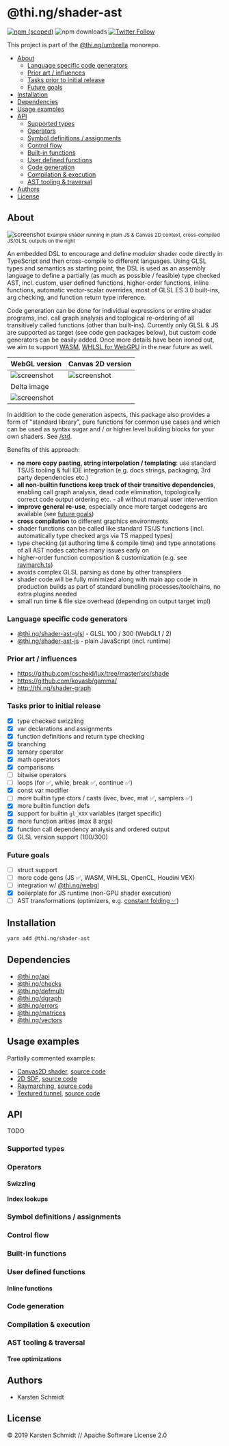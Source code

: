 # @thi.ng/shader-ast

[![npm (scoped)](https://img.shields.io/npm/v/@thi.ng/shader-ast.svg)](https://www.npmjs.com/package/@thi.ng/shader-ast)
![npm downloads](https://img.shields.io/npm/dm/@thi.ng/shader-ast.svg)
[![Twitter Follow](https://img.shields.io/twitter/follow/thing_umbrella.svg?style=flat-square&label=twitter)](https://twitter.com/thing_umbrella)

This project is part of the
[@thi.ng/umbrella](https://github.com/thi-ng/umbrella/) monorepo.

<!-- TOC depthFrom:2 depthTo:3 -->

- [About](#about)
    - [Language specific code generators](#language-specific-code-generators)
    - [Prior art / influences](#prior-art--influences)
    - [Tasks prior to initial release](#tasks-prior-to-initial-release)
    - [Future goals](#future-goals)
- [Installation](#installation)
- [Dependencies](#dependencies)
- [Usage examples](#usage-examples)
- [API](#api)
    - [Supported types](#supported-types)
    - [Operators](#operators)
    - [Symbol definitions / assignments](#symbol-definitions--assignments)
    - [Control flow](#control-flow)
    - [Built-in functions](#built-in-functions)
    - [User defined functions](#user-defined-functions)
    - [Code generation](#code-generation)
    - [Compilation & execution](#compilation--execution)
    - [AST tooling & traversal](#ast-tooling--traversal)
- [Authors](#authors)
- [License](#license)

<!-- /TOC -->

## About

![screenshot](https://raw.githubusercontent.com/thi-ng/umbrella/feature/webgl/assets/screenshots/shader-ast-01.jpg)
<small>Example shader running in plain JS & Canvas 2D context, cross-compiled JS/GLSL outputs on the right</small>

An embedded DSL to encourage and define *modular* shader code directly
in TypeScript and then cross-compile to different languages. Using GLSL
types and semantics as starting point, the DSL is used as an assembly
language to define a partially (as much as possible / feasible) type
checked AST, incl. custom, user defined functions, higher-order
functions, inline functions, automatic vector-scalar overrides, most of
GLSL ES 3.0 built-ins, arg checking, and function return type inference.

Code generation can be done for individual expressions or entire shader
programs, incl. call graph analysis and toplogical re-ordering of all
transitively called functions (other than built-ins). Currently only
GLSL & JS are supported as target (see code gen packages below), but
custom code generators can be easily added. Once more details have been
ironed out, we aim to support [WASM](https://webassembly.org), [WHLSL for
WebGPU](https://github.com/gpuweb/WHLSL) in the near future as well.

| WebGL version                                                                                                        | Canvas 2D version                                                                                                 |
|----------------------------------------------------------------------------------------------------------------------|-------------------------------------------------------------------------------------------------------------------|
| ![screenshot](https://raw.githubusercontent.com/thi-ng/umbrella/feature/webgl/assets/screenshots/raymarch-webgl.jpg) | ![screenshot](https://raw.githubusercontent.com/thi-ng/umbrella/feature/webgl/assets/screenshots/raymarch-2d.jpg) |
| Delta image                                                                                                          |                                                                                                                   |
| ![screenshot](https://raw.githubusercontent.com/thi-ng/umbrella/feature/webgl/assets/screenshots/raymarch-delta.jpg) |                                                                                                                   |

In addition to the code generation aspects, this package also provides a
form of "standard library", pure functions for common use cases and
which can be used as syntax sugar and / or higher level building blocks
for your own shaders. See
[/std](https://github.com/thi-ng/umbrella/tree/feature/webgl/packages/shader-ast/src/std/).

Benefits of this approach:

- **no more copy pasting, string interpolation / templating**: use
  standard TS/JS tooling & full IDE integration (e.g. docs strings,
  packaging, 3rd party dependencies etc.)
- **all non-builtin functions keep track of their transitive dependencies**,
  enabling call graph analysis, dead code elimination, topologically
  correct code output ordering etc. - all without manual user intervention
- **improve general re-use**, especially once more target codegens are
  available (see [future goals](#future-goals))
- **cross compilation** to different graphics environments
- shader functions can be called like standard TS/JS functions (incl.
  automatically type checked args via TS mapped types)
- type checking (at authoring time & compile time)
  and type annotations of all AST nodes catches many issues early on
- higher-order function composition & customization (e.g. see
  [raymarch.ts](https://github.com/thi-ng/umbrella/tree/feature/webgl/packages/shader-ast/src/std/raymarch.ts))
- avoids complex GLSL parsing as done by other transpilers
- shader code will be fully minimized along with main app code in
  production builds as part of standard bundling processes/toolchains,
  no extra plugins needed
- small run time & file size overhead (depending on output target impl)

### Language specific code generators

- [@thi.ng/shader-ast-glsl](https://github.com/thi-ng/umbrella/tree/feature/webgl/packages/shader-ast-glsl) - GLSL 100 / 300 (WebGL1 / 2)
- [@thi.ng/shader-ast-js](https://github.com/thi-ng/umbrella/tree/feature/webgl/packages/shader-ast-js) - plain JavaScript (incl. runtime)

### Prior art / influences

- https://github.com/cscheid/lux/tree/master/src/shade
- https://github.com/kovasb/gamma/
- http://thi.ng/shader-graph

### Tasks prior to initial release

- [x] type checked swizzling
- [x] var declarations and assignments
- [x] function definitions and return type checking
- [x] branching
- [x] ternary operator
- [x] math operators
- [x] comparisons
- [ ] bitwise operators
- [ ] loops (for ✅, while, break ✅, continue ✅)
- [x] const var modifier
- [ ] more builtin type ctors / casts (ivec, bvec, mat ✅, samplers ✅)
- [x] more builtin function defs
- [x] support for builtin `gl_XXX` variables (target specific)
- [x] more function arities (max 8 args)
- [x] function call dependency analysis and ordered output
- [x] GLSL version support (100/300)

### Future goals

- [ ] struct support
- [ ] more code gens (JS ✅, WASM, WHLSL, OpenCL, Houdini VEX)
- [ ] integration w/
  [@thi.ng/webgl](https://github.com/thi-ng/umbrella/tree/master/packages/webgl)
- [x] boilerplate for JS runtime (non-GPU shader execution)
- [ ] AST transformations (optimizers, e.g. [constant
  folding ✅](https://github.com/thi-ng/umbrella/tree/feature/webgl/packages/shader-ast/src/optimize.ts))

## Installation

```bash
yarn add @thi.ng/shader-ast
```

## Dependencies

- [@thi.ng/api](https://github.com/thi-ng/umbrella/tree/master/packages/api)
- [@thi.ng/checks](https://github.com/thi-ng/umbrella/tree/master/packages/checks)
- [@thi.ng/defmulti](https://github.com/thi-ng/umbrella/tree/master/packages/defmulti)
- [@thi.ng/dgraph](https://github.com/thi-ng/umbrella/tree/master/packages/dgraph)
- [@thi.ng/errors](https://github.com/thi-ng/umbrella/tree/master/packages/errors)
- [@thi.ng/matrices](https://github.com/thi-ng/umbrella/tree/master/packages/matrices)
- [@thi.ng/vectors](https://github.com/thi-ng/umbrella/tree/master/packages/vectors)

## Usage examples

Partially commented examples:

- [Canvas2D shader](https://demo.thi.ng/umbrella/shader-ast-canvas2d/), [source code](https://github.com/thi-ng/umbrella/tree/feature/webgl/examples/shader-ast-canvas2d)
- [2D SDF](https://demo.thi.ng/umbrella/shader-ast-sdf2d/), [source code](https://github.com/thi-ng/umbrella/tree/feature/webgl/examples/shader-ast-sdf2d)
- [Raymarching](https://demo.thi.ng/umbrella/shader-ast-raymarch/), [source code](https://github.com/thi-ng/umbrella/tree/feature/webgl/examples/shader-ast-raymarch)
- [Textured tunnel](https://demo.thi.ng/umbrella/shader-ast-tunnel/), [source code](https://github.com/thi-ng/umbrella/tree/feature/webgl/examples/shader-ast-tunnel)

## API

TODO

### Supported types

### Operators

#### Swizzling

#### Index lookups

### Symbol definitions / assignments

### Control flow

### Built-in functions

### User defined functions

#### Inline functions

### Code generation

### Compilation & execution

### AST tooling & traversal

#### Tree optimizations

## Authors

- Karsten Schmidt

## License

&copy; 2019 Karsten Schmidt // Apache Software License 2.0
